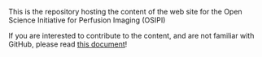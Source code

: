 This is the repository hosting the content of the web site for the Open Science Initiative for Perfusion Imaging (OSIPI)

If you are interested to contribute to the content, and are not familiar with GitHub, please read [this document](http://bit.ly/2JF4oRK)!
